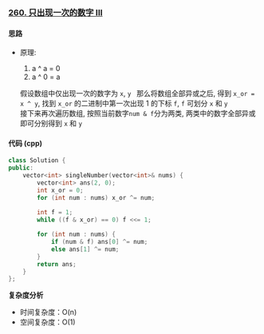 ### [260. 只出现一次的数字 III]()
#### 思路
- 原理: 
  1. a ^ a = 0  
  2. a ^ 0 = a
  
    假设数组中仅出现一次的数字为 `x`, `y ` 
    那么将数组全部异或之后, 得到 `x_or = x ^ y`, 找到 `x_or` 的二进制中第一次出现 1 的下标 `f`, `f` 可划分 `x` 和 `y`   
    接下来再次遍历数组, 按照当前数字`num & f`分为两类, 两类中的数字全部异或即可分别得到 `x` 和 `y`
#### 代码 (cpp)
```cpp
class Solution {
public:
    vector<int> singleNumber(vector<int>& nums) {
        vector<int> ans(2, 0);
        int x_or = 0;
        for (int num : nums) x_or ^= num;
        
        int f = 1;
        while ((f & x_or) == 0) f <<= 1;

        for (int num : nums) {
            if (num & f) ans[0] ^= num;
            else ans[1] ^= num;
        }
        return ans;
    }
};
```
**复杂度分析**
- 时间复杂度：O(n)
- 空间复杂度：O(1)
